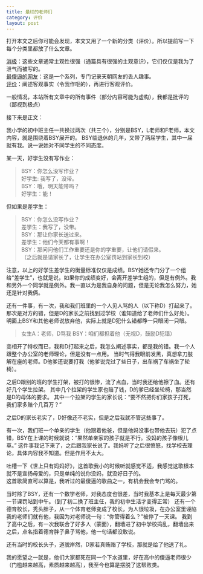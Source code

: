 ```yaml
---
title: 最烂的老师们
category: 评价
layout: post
---
```


打开本文之后你可能会发现，本文又用了一个新的分类（评价）。所以提前写一下每个分类里都放了什么文章。  

[消极](https://telechoc.github.io/category/#消极)：这些文章通常主观性很强（通篇具有很强的主观意识），它们仅仅是我为了泄气而被写的。  
[最傻逼的网友](https://telechoc.github.io/category/#最傻逼的网友)：这是一个系列，专门记录天朝网友的丢人趣事。  
[评价](https://telechoc.github.io/category/#评价)：阐述客观事实（令我作呕的），再进行客观评价。  
 
一般情况，本站所有文章中的所有事件（部分内容可能为虚构），我都是批评的（鄙视到极点）

接下来是正文：

我小学的初中班主任一共换过两次（共三个），分别是BSY，L老师和F老师，本文内容，就是围绕着BSY展开的。
BSY临退休的几年，又带了两届学生，其中一届就有我。说一说她对不同学生的不同态度。

某一天，好学生没有写作业：
> BSY：你怎么没写作业？  
好学生: 我写了，没带。  
BSY：哦，明天能带吗？  
好学生：能！
 
但如果是差学生：
> BSY：你怎么没写作业？  
差学生：我写了，没带。  
BSY：那让你家长送过来。  
差学生：他们今天都有事啊！  
BSY：那问问他们工作重要还是你的学重要，让他们请假来。  
（之后就是请家长了，让学生在办公室罚站到家长到校）

注意，以上的好学生差学生的衡量标准仅仅是成绩。BSY她还专门分了一个组给“差学生”，也就是说，如果你的成绩变好，会离开差学生组的，但是有例外。我和另外一个同学就是例外。我一直以为是我自身的问题，但是无论我怎么努力，她还是针对我俩。

还有一件事，有一次，我和我们班里的一个人见人骂的人（以下称D）打起来了。那次是对方的错，但是D的家长之前找到过学校（谁知道给了老师们什么好处）。
明面上BSY和其他老师说放弃他，实际上就是D犯什么错都睁一只眼闭一只眼。
> 女生A：老师，D骂我
BSY：咱们都担着他（无视D，鼓励D犯错）

变相开了特权而已，我和D打起来之后，我怎么阐述事实，都是我的错。我一个人跟整个办公室的老师理论，但是没有一点用。
当时气得我眼前发黑，真想拿刀肢解在座的老师。D他爹还说要打我（他爹说完过了些日子，出车祸了车祸坐了轮椅）。

之后D跟别的班的学生打架，被打的很惨，流了点血，当时我还给他擦了血。还有好几个学生拉架。
其中几个拉架的学生家也赔了钱，D的爹已经坐轮椅，那当然是D的母体的要求。
其中一个拉架的学生的家长说：“要不然把你们家孩子打死，我们家多赔个几百万？”

之后D的家长老实了，D好像还不老实，但是之后我就不管这些事了。

有一次，我们班一个单亲的学生（他跟着他爸，但是他妈没事也带他去玩）犯了点错，BSY在上课的时候就说：“果然单亲家的孩子就是不行。没妈的孩子像根儿草。”
这件事我记下来了，之后跟我家长说了。我妈听了之后很愤怒，找学校去理论，具体内容我不知道。但是作用不太大。

吐槽一下《世上只有妈妈好》，这首歌我小的时候听就感觉不适，我感觉这歌根本就不是宣扬母爱的，只是单纯的说你没妈，就没好日子的。  
这首歌简直可以算是，我听过的最傻逼的歌曲之一，有机会我会专门骂的。

当时除了BSY，还有一个数学老师，对我态度也很差，当时我基本上是每天最少第一节课罚站到中午。（到了初二换了班主任，我的初中生活才变得正常）
还有一个德育校长，秃头胖子，从一个体育老师变成了校长，为人很垃圾，在办公室里诬陷我的老师们就有他，我因为对老师说一句：“你管得着么？”被停了一天课。
我到了高中之后，有一次我联合了好多人（蒙面），翻墙进了初中学校捣乱，翻墙出来之后，点名指着德育胖子鼻子骂他，他一句话都没敢说。

还有当时的校长头子，道貌岸然，D家若真贿赂了学校，那就是给了他送了礼。

我的愿望之一就是，他们大家都死在同一个下水道里，好在高中的傻逼老师很少（门槛越来越高，素质越来越高），我至今也算是摆脱了这帮败类。
